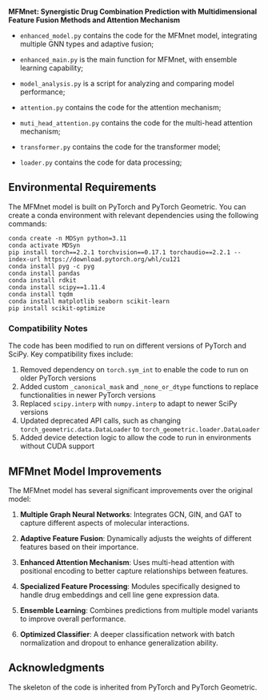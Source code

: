 **MFMnet: Synergistic Drug Combination Prediction with Multidimensional Feature Fusion Methods and Attention Mechanism**

- `enhanced_model.py` contains the code for the MFMnet model, integrating multiple GNN types and adaptive fusion;

- `enhanced_main.py` is the main function for MFMnet, with ensemble learning capability;

- `model_analysis.py` is a script for analyzing and comparing model performance;

- `attention.py` contains the code for the attention mechanism;

- `muti_head_attention.py` contains the code for the multi-head attention mechanism;

- `transformer.py` contains the code for the transformer model;

- `loader.py` contains the code for data processing;


## Environmental Requirements

The MFMnet model is built on PyTorch and PyTorch Geometric. You can create a conda environment with relevant dependencies using the following commands:

```linux
conda create -n MDSyn python=3.11
conda activate MDSyn
pip install torch==2.2.1 torchvision==0.17.1 torchaudio==2.2.1 --index-url https://download.pytorch.org/whl/cu121
conda install pyg -c pyg
conda install pandas
conda install rdkit
conda install scipy==1.11.4
conda install tqdm
conda install matplotlib seaborn scikit-learn
pip install scikit-optimize
```


### Compatibility Notes

The code has been modified to run on different versions of PyTorch and SciPy. Key compatibility fixes include:

1. Removed dependency on `torch.sym_int` to enable the code to run on older PyTorch versions
2. Added custom `_canonical_mask` and `_none_or_dtype` functions to replace functionalities in newer PyTorch versions
3. Replaced `scipy.interp` with `numpy.interp` to adapt to newer SciPy versions
4. Updated deprecated API calls, such as changing `torch_geometric.data.DataLoader` to `torch_geometric.loader.DataLoader`
5. Added device detection logic to allow the code to run in environments without CUDA support


## MFMnet Model Improvements

The MFMnet model has several significant improvements over the original model:

1. **Multiple Graph Neural Networks**: Integrates GCN, GIN, and GAT to capture different aspects of molecular interactions.

2. **Adaptive Feature Fusion**: Dynamically adjusts the weights of different features based on their importance.

3. **Enhanced Attention Mechanism**: Uses multi-head attention with positional encoding to better capture relationships between features.

4. **Specialized Feature Processing**: Modules specifically designed to handle drug embeddings and cell line gene expression data.

5. **Ensemble Learning**: Combines predictions from multiple model variants to improve overall performance.

6. **Optimized Classifier**: A deeper classification network with batch normalization and dropout to enhance generalization ability.


## Acknowledgments
The skeleton of the code is inherited from PyTorch and PyTorch Geometric.
